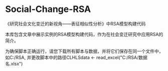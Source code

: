# Social-Change-RSA
《研究社会文化变迁的新视角——表征相似性分析》中RSA模型构建代码

本库包含文章中展示实例的RSA模型构建代码，作为在社会变迁研究中应用RSA的简介。

为确保脚本正确运行，请您下载所有脚本与数据，并将它们保存在同一个文件中，如C:/RSA, 并更改脚本中的路径CLHLSdata <- read_excel("C:/RSA/数据名.xlsx")
